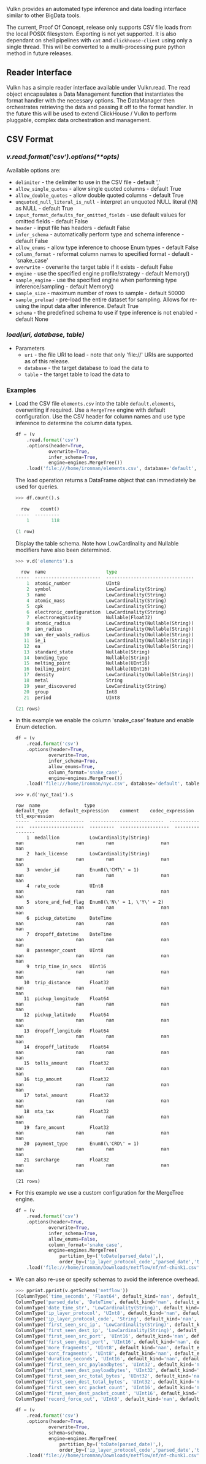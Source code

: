 Vulkn provides an automated type inference and data loading interface similar to other BigData tools.

The current, Proof Of Concept, release only supports CSV file loads from the local POSIX filesystem.
Exporting is not yet supported. It is also dependant on shell pipelines with ```cat``` and 
```clickhouse-client``` using only a single thread. This will be converted to a multi-processing 
pure python method in future releases.

## Reader Interface

Vulkn has a simple reader interface available under Vulkn.read. The read object encapsulates a 
Data Management function that instantiates the format handler with the necessary options. The 
DataManager then orchestrates retrieving the data and passing it off to the format handler. In the 
future this will be used to extend ClickHouse / Vulkn to perform pluggable, complex data orchestration
and management.

## CSV Format

### *v.read.format('csv').options(\*\*opts)*

Available options are:

* ```delimiter``` - the delimiter to use in the CSV file - default ','
* ```allow_single_quotes``` - allow single quoted columns - default True
* ```allow_double_quotes``` - allow double quoted columns - default True
* ```unquoted_null_literal_is_null``` - interpret an unquoted NULL literal (\N) as NULL - default True
* ```input_format_defaults_for_omitted_fields``` - use default values for omitted fields - default False
* ```header``` - input file has headers - default False
* ```infer_schema``` - automatically perform type and schema inference - default False
* ```allow_enums``` - allow type inference to choose Enum types - default False
* ```column_format``` - reformat column names to specified format - default - 'snake_case'
* ```overwrite``` - overwrite the target table if it exists - default False
* ```engine``` - use the specified engine profile/strategy - default Memory()
* ```sample_engine``` - use the specified engine when performing type inference/sampling - default Memory()
* ```sample_size``` - maximum number of rows to sample - default 50000
* ```sample_preload``` - pre-load the entire dataset for sampling. Allows for re-using the input data after inference. Default True
* ```schema``` - the predefined schema to use if type inference is not enabled - default None

### *load(uri, database, table)*

* Parameters
    * ```uri``` - the file URI to load - note that only 'file://' URIs are supported as of this release.
    * ```database``` - the target database to load the data to
    * ```table``` - the target table to load the data to

### Examples

-   Load the CSV file ```elements.csv``` into the table ```default.elements```, overwriting if required. 
    Use a ```MergeTree``` engine with default configuration. Use the CSV header for column names and use type
    inference to determine the column data types.
    ```python
    df = (v
        .read.format('csv')
        .options(header=True,
                overwrite=True,
                infer_schema=True,
                engine=engines.MergeTree())
        .load('file:///home/ironman/elements.csv', database='default', table='elements'))
    ```
    The load operation returns a DataFrame object that can immediately be used for queries.
    ```python
    >>> df.count().s

      row    count()
    -----  ---------
        1        118

    (1 row)
    ```
    Display the table schema. Note how LowCardinality and Nullable modifiers have also been determined.
    ```python
    >>> v.d('elements').s

      row  name                      type                                default_type    default_expression    comment    codec_expression    ttl_expression
    -----  ------------------------  --------------------------------  --------------  --------------------  ---------  ------------------  ----------------
        1  atomic_number             UInt8                                        nan                   nan        nan                 nan               nan
        2  symbol                    LowCardinality(String)                       nan                   nan        nan                 nan               nan
        3  name                      LowCardinality(String)                       nan                   nan        nan                 nan               nan
        4  atomic_mass               LowCardinality(String)                       nan                   nan        nan                 nan               nan
        5  cpk                       LowCardinality(String)                       nan                   nan        nan                 nan               nan
        6  electronic_configuration  LowCardinality(String)                       nan                   nan        nan                 nan               nan
        7  electronegativity         Nullable(Float32)                            nan                   nan        nan                 nan               nan
        8  atomic_radius             LowCardinality(Nullable(String))             nan                   nan        nan                 nan               nan
        9  ion_radius                LowCardinality(Nullable(String))             nan                   nan        nan                 nan               nan
       10  van_der_waals_radius      LowCardinality(Nullable(String))             nan                   nan        nan                 nan               nan
       11  ie_1                      LowCardinality(Nullable(String))             nan                   nan        nan                 nan               nan
       12  ea                        LowCardinality(Nullable(String))             nan                   nan        nan                 nan               nan
       13  standard_state            Nullable(String)                             nan                   nan        nan                 nan               nan
       14  bonding_type              Nullable(String)                             nan                   nan        nan                 nan               nan
       15  melting_point             Nullable(UInt16)                             nan                   nan        nan                 nan               nan
       16  boiling_point             Nullable(UInt16)                             nan                   nan        nan                 nan               nan
       17  density                   LowCardinality(Nullable(String))             nan                   nan        nan                 nan               nan
       18  metal                     String                                       nan                   nan        nan                 nan               nan
       19  year_discovered           LowCardinality(String)                       nan                   nan        nan                 nan               nan
       20  group                     Int8                                         nan                   nan        nan                 nan               nan
       21  period                    UInt8                                        nan                   nan        nan                 nan               nan

    (21 rows)
    ```
-   In this example we enable the column 'snake_case' feature and enable Enum detection.
    ```python
    df = (v
        .read.format('csv')
        .options(header=True,
                overwrite=True,
                infer_schema=True,
                allow_enums=True,
                column_format='snake_case',
                engine=engines.MergeTree())
        .load('file:///home/ironman/nyc.csv', database='default', table='nyc_taxi'))
    ```
    ```
    >>> v.d('nyc_taxi').s

    row  name                type                           default_type    default_expression    comment    codec_expression    ttl_expression
    -----  ------------------  ---------------------------  --------------  --------------------  ---------  ------------------  ----------------
        1  medallion           LowCardinality(String)                  nan                   nan        nan                 nan               nan
        2  hack_license        LowCardinality(String)                  nan                   nan        nan                 nan               nan
        3  vendor_id           Enum8(\'CMT\' = 1)                      nan                   nan        nan                 nan               nan
        4  rate_code           UInt8                                   nan                   nan        nan                 nan               nan
        5  store_and_fwd_flag  Enum8(\'N\' = 1, \'Y\' = 2)             nan                   nan        nan                 nan               nan
        6  pickup_datetime     DateTime                                nan                   nan        nan                 nan               nan
        7  dropoff_datetime    DateTime                                nan                   nan        nan                 nan               nan
        8  passenger_count     UInt8                                   nan                   nan        nan                 nan               nan
        9  trip_time_in_secs   UInt16                                  nan                   nan        nan                 nan               nan
       10  trip_distance       Float32                                 nan                   nan        nan                 nan               nan
       11  pickup_longitude    Float64                                 nan                   nan        nan                 nan               nan
       12  pickup_latitude     Float64                                 nan                   nan        nan                 nan               nan
       13  dropoff_longitude   Float64                                 nan                   nan        nan                 nan               nan
       14  dropoff_latitude    Float64                                 nan                   nan        nan                 nan               nan
       15  tolls_amount        Float32                                 nan                   nan        nan                 nan               nan
       16  tip_amount          Float32                                 nan                   nan        nan                 nan               nan
       17  total_amount        Float32                                 nan                   nan        nan                 nan               nan
       18  mta_tax             Float32                                 nan                   nan        nan                 nan               nan
       19  fare_amount         Float32                                 nan                   nan        nan                 nan               nan
       20  payment_type        Enum8(\'CRD\' = 1)                      nan                   nan        nan                 nan               nan
       21  surcharge           Float32                                 nan                   nan        nan                 nan               nan

    (21 rows)
    ```
-   For this example we use a custom configuration for the MergeTree engine.
    ```python
    df = (v
        .read.format('csv')
        .options(header=True,
                overwrite=True,
                infer_schema=True,
                allow_enums=False,
                column_format='snake_case',
                engine=engines.MergeTree(
                    partition_by=('toDate(parsed_date)',),
                    order_by=('ip_layer_protocol_code','parsed_date','time_seconds',)))
        .load('file:///home/ironman/Downloads/netflow/nf/nf-chunk1.csv', database='default', table='netflow'))
    ```
-   We can also re-use or specify schemas to avoid the inference overhead.
    ```python
    >>> pprint.pprint(v.getSchema('netflow'))
    [ColumnType('time_seconds', 'Float64', default_kind='nan', default_expression='nan' compression_codec='nan'),
    ColumnType('parsed_date', 'DateTime', default_kind='nan', default_expression='nan' compression_codec='nan'),
    ColumnType('date_time_str', 'LowCardinality(String)', default_kind='nan', default_expression='nan' compression_codec='nan'),
    ColumnType('ip_layer_protocol', 'UInt8', default_kind='nan', default_expression='nan' compression_codec='nan'),
    ColumnType('ip_layer_protocol_code', 'String', default_kind='nan', default_expression='nan' compression_codec='nan'),
    ColumnType('first_seen_src_ip', 'LowCardinality(String)', default_kind='nan', default_expression='nan' compression_codec='nan'),
    ColumnType('first_seen_dest_ip', 'LowCardinality(String)', default_kind='nan', default_expression='nan' compression_codec='nan'),
    ColumnType('first_seen_src_port', 'UInt16', default_kind='nan', default_expression='nan' compression_codec='nan'),
    ColumnType('first_seen_dest_port', 'UInt16', default_kind='nan', default_expression='nan' compression_codec='nan'),
    ColumnType('more_fragments', 'UInt8', default_kind='nan', default_expression='nan' compression_codec='nan'),
    ColumnType('cont_fragments', 'UInt8', default_kind='nan', default_expression='nan' compression_codec='nan'),
    ColumnType('duration_seconds', 'UInt16', default_kind='nan', default_expression='nan' compression_codec='nan'),
    ColumnType('first_seen_src_payloadbytes', 'UInt32', default_kind='nan', default_expression='nan' compression_codec='nan'),
    ColumnType('first_seen_dest_payloadbytes', 'UInt32', default_kind='nan', default_expression='nan' compression_codec='nan'),
    ColumnType('first_seen_src_total_bytes', 'UInt32', default_kind='nan', default_expression='nan' compression_codec='nan'),
    ColumnType('first_seen_dest_total_bytes', 'UInt32', default_kind='nan', default_expression='nan' compression_codec='nan'),
    ColumnType('first_seen_src_packet_count', 'UInt16', default_kind='nan', default_expression='nan' compression_codec='nan'),
    ColumnType('first_seen_dest_packet_count', 'UInt16', default_kind='nan', default_expression='nan' compression_codec='nan'),
    ColumnType('record_force_out', 'UInt8', default_kind='nan', default_expression='nan' compression_codec='nan')]
    ```
    ```python
    df = (v
        .read.format('csv')
        .options(header=True,
                overwrite=True,
                schema=schema,
                engine=engines.MergeTree(
                    partition_by=('toDate(parsed_date)',),
                    order_by=('ip_layer_protocol_code','parsed_date','time_seconds',)))
        .load('file:///home/ironman/Downloads/netflow/nf/nf-chunk1.csv', database='default', table='netflow'))
    ```